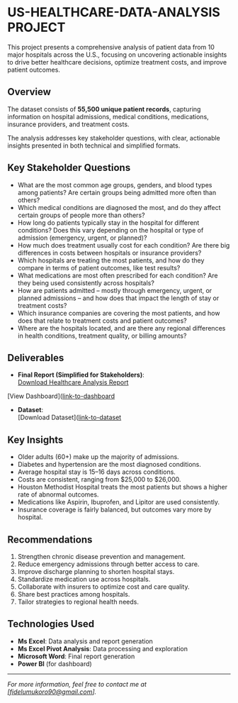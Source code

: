 # US-HEALTHCARE-DATA-ANALYSIS PROJECT

This project presents a comprehensive analysis of patient data from 10 major hospitals across the U.S., focusing on uncovering actionable insights to drive better healthcare decisions, optimize treatment costs, and improve patient outcomes.

## Overview
The dataset consists of **55,500 unique patient records**, capturing information on hospital admissions, medical conditions, medications, insurance providers, and treatment costs.

The analysis addresses key stakeholder questions, with clear, actionable insights presented in both technical and simplified formats.

## Key Stakeholder Questions
- What are the most common age groups, genders, and blood types among patients? Are certain groups being admitted more often than others?
- Which medical conditions are diagnosed the most, and do they affect certain groups of people more than others?
- How long do patients typically stay in the hospital for different conditions? Does this vary depending on the hospital or type of admission (emergency, urgent, or planned)?
- How much does treatment usually cost for each condition? Are there big differences in costs between hospitals or insurance providers?
- Which hospitals are treating the most patients, and how do they compare in terms of patient outcomes, like test results?
- What medications are most often prescribed for each condition? Are they being used consistently across hospitals?
- How are patients admitted – mostly through emergency, urgent, or planned admissions – and how does that impact the length of stay or treatment costs?
- Which insurance companies are covering the most patients, and how does that relate to treatment costs and patient outcomes?
- Where are the hospitals located, and are there any regional differences in health conditions, treatment quality, or billing amounts?

## Deliverables
- **Final Report (Simplified for Stakeholders)**:  
  [Download Healthcare Analysis Report](https://tinyurl.com/Healthcare-analysis-report)
  
[View Dashboard]([link-to-dashboard](https://lnkd.in/deM68iwC)

- **Dataset**:  
  [Download Dataset]([link-to-dataset](https://tinyurl.com/Healthcaredataset)

## Key Insights
- Older adults (60+) make up the majority of admissions.
- Diabetes and hypertension are the most diagnosed conditions.
- Average hospital stay is 15–16 days across conditions.
- Costs are consistent, ranging from $25,000 to $26,000.
- Houston Methodist Hospital treats the most patients but shows a higher rate of abnormal outcomes.
- Medications like Aspirin, Ibuprofen, and Lipitor are used consistently.
- Insurance coverage is fairly balanced, but outcomes vary more by hospital.

## Recommendations
1. Strengthen chronic disease prevention and management.
2. Reduce emergency admissions through better access to care.
3. Improve discharge planning to shorten hospital stays.
4. Standardize medication use across hospitals.
5. Collaborate with insurers to optimize cost and care quality.
6. Share best practices among hospitals.
7. Tailor strategies to regional health needs.

## Technologies Used
- **Ms Excel**: Data analysis and report generation
- **Ms Excel Pivot Analysis**: Data processing and exploration
- **Microsoft Word**: Final report generation
- **Power BI** (for dashboard)

---

*For more information, feel free to contact me at [fidelumukoro90@gmail.com].*
